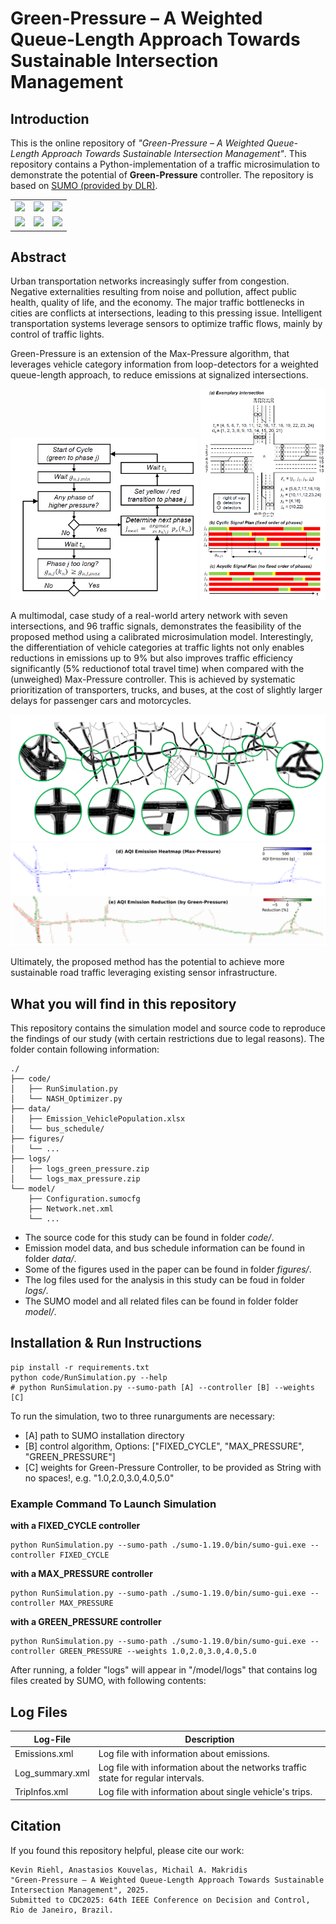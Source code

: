 # Green-Pressure – A Weighted Queue-Length Approach Towards Sustainable Intersection Management

## Introduction

This is the online repository of *"Green-Pressure – A Weighted Queue-Length Approach Towards Sustainable Intersection Management"*. This repository contains a Python-implementation of a traffic microsimulation to demonstrate the potential of **Green-Pressure** controller. The repository is based on [SUMO (provided by DLR)](https://eclipse.dev/sumo/).

<table>
    <tr>
        <td><img src="code/gif_animation/figures_intA_grp.gif"  width="200"/></td>
        <td><img src="code/gif_animation/figures_intB_grp.gif"  width="200"/></td>
        <td><img src="code/gif_animation/figures_intC_grp.gif"  width="200"/></td>
    </tr>
    <tr>
        <td><img src="code/gif_animation/figures_car_grp.gif"  width="200"/></td>
        <td><img src="code/gif_animation/figures_bus_grp.gif"  width="200"/></td>
        <td><img src="code/gif_animation/figures_car_max.gif"  width="200"/></td>
    </tr>
</table>

## Abstract
Urban transportation networks increasingly suffer from congestion. Negative externalities resulting from noise and pollution, affect public health, quality of life, and the economy. The major traffic bottlenecks in cities are conflicts at intersections, leading to this pressing issue. Intelligent transportation systems leverage sensors to optimize traffic flows, mainly by control of traffic lights. 

Green-Pressure is an extension of the Max-Pressure algorithm, that leverages vehicle category information from loop-detectors for a weighted queue-length approach, to reduce emissions at signalized intersections. 

<img src="figures/Logic.PNG"  width="300"/>
<img src="figures/IntersectionManagement.PNG"  width="200"/>

A multimodal, case study of a real-world artery network with seven intersections, and 96 traffic signals, demonstrates the feasibility of the proposed method using a calibrated microsimulation model. Interestingly, the differentiation of vehicle categories at traffic lights not only enables reductions in emissions up to 9% but also improves traffic efficiency significantly (5% reductionof total travel time) when compared with the (unweighed) Max-Pressure controller. This is achieved by systematic prioritization of transporters, trucks, and buses, at the cost of slightly larger delays for passenger cars and motorcycles. 

![image](figures/CaseStudy.PNG)
![image](figures/emission_heatmap.PNG)

Ultimately, the proposed method has the potential to achieve more sustainable road traffic leveraging existing sensor infrastructure.



## What you will find in this repository

This repository contains the simulation model and source code to reproduce the findings of our study (with certain restrictions due to legal reasons).
The folder contain following information:

```
./
├── code/
│   ├── RunSimulation.py
│   └── NASH_Optimizer.py
├── data/
│   ├── Emission_VehiclePopulation.xlsx
│   └── bus_schedule/
├── figures/
│   └── ...
├── logs/
│   ├── logs_green_pressure.zip
│   └── logs_max_pressure.zip
└── model/
    ├── Configuration.sumocfg
    ├── Network.net.xml
    └── ...
```

- The source code for this study can be found in folder *code/*.
- Emission model data, and bus schedule information can be found in folder *data/*.
- Some of the figures used in the paper can be found in folder *figures/*.
- The log files used for the analysis in this study can be foud in folder *logs/*.
- The SUMO model and all related files can be found in folder folder *model/*.



## Installation & Run Instructions

```
pip install -r requirements.txt
python code/RunSimulation.py --help
# python RunSimulation.py --sumo-path [A] --controller [B] --weights [C]
```

To run the simulation, two to three runarguments are necessary:
- [A] path to SUMO installation directory
- [B] control algorithm, Options: ["FIXED_CYCLE", "MAX_PRESSURE", "GREEN_PRESSURE"]
- [C] weights for Green-Pressure Controller, to be provided as String with no spaces!, e.g. "1.0,2.0,3.0,4.0,5.0"

### Example Command To Launch Simulation
**with a FIXED_CYCLE controller**
```
python RunSimulation.py --sumo-path ./sumo-1.19.0/bin/sumo-gui.exe --controller FIXED_CYCLE
```

**with a MAX_PRESSURE controller**
```
python RunSimulation.py --sumo-path ./sumo-1.19.0/bin/sumo-gui.exe --controller MAX_PRESSURE
```

**with a GREEN_PRESSURE controller**
```
python RunSimulation.py --sumo-path ./sumo-1.19.0/bin/sumo-gui.exe --controller GREEN_PRESSURE --weights 1.0,2.0,3.0,4.0,5.0
```

After running, a folder "logs" will appear in "/model/logs" that contains log files created by SUMO, with following contents:

## Log Files
| Log-File    | Description |
| -------- | ------- |
| Emissions.xml  | Log file with information about emissions. |
| Log_summary.xml | Log file with information about the networks traffic state for regular intervals. |
| TripInfos.xml | Log file with information about single vehicle's trips. |


## Citation
If you found this repository helpful, please cite our work:
```
Kevin Riehl, Anastasios Kouvelas, Michail A. Makridis
"Green-Pressure – A Weighted Queue-Length Approach Towards Sustainable Intersection Management", 2025.
Submitted to CDC2025: 64th IEEE Conference on Decision and Control, Rio de Janeiro, Brazil.
```